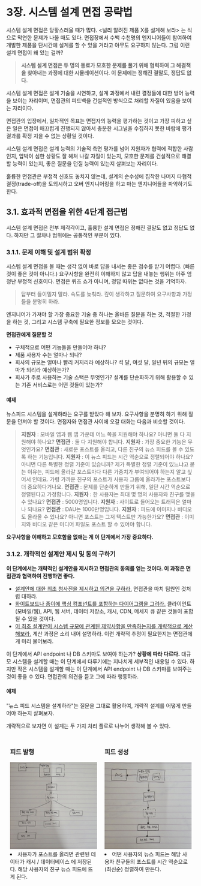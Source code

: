 # 3장. 시스템 설계 면접 공략법

시스템 설계 면접은 당황스러울 때가 많다. <널리 알려진 제품 X를 설계해 보라> 는 식으로 막연한 문제가 나올 때도 있다. 면접장에서 수백 수천명의 엔지니어들이 참여하여 개발한 제품을 단시간에 설계를 할 수 있을 거라고 아무도 요구하지 않는다. 그럼 이런 설계 면접이 왜 있는 걸까?

> **시스템 설계 면접은 두 명의 동료가 모호한 문제를 풀기 위해 협력하여 그 해결책을 찾아내는 과정에 대한 시뮬레이션이다. 이 문제에는 정해진 결말도, 정답도 없다.**

시스템 설계 면접은 설계 기술을 시연하고, 설계 과정에서 내린 결정들에 대한 방어 능력을 보이는 자리이며, 면접관의 피드백을 건설적인 방식으로 처리할 자질이 있음을 보이는 자리이다.

면접관의 입장에서, 일차적인 목표는 면접자의 능력을 평가하는 것이고 가장 피하고 싶은 일은 면접이 매끄럽게 진행되지 않아서 충분한 시그널을 수집하지 못한 바람에 평가 결과를 확정 지을 수 없는 상황일 것이다.

시스템 설계 면접은 설계 능력의 기술적 측면 평가를 넘어 지원자가 협력에 적합한 사람인지, 압박이 심한 상황도 잘 헤처 나갈 자질이 있는지, 모호한 문제를 건설적으로 해결할 능력이 있는지, 좋은 질문을 던질 능력이 있는지 살펴보는 자리이다.

훌륭한 면접관은 부정적 신호도 놓치지 않는데, 설계의 순수성에 집착한 나머지 타협적 결정(trade-off)을 도외시하고 오버 엔지니어링을 하고 마는 엔지니어들을 파악하기도 한다.

## 3.1. 효과적 면접을 위한 4단계 접근법

시스템 설계 면접은 전부 제각각이고, 훌륭한 설계 면접은 정해진 결말도 없고 정답도 없다. 하지만 그 절차나 범위에는 공통적인 부분이 있다.

### 3.1.1. 문제 이해 및 설계 범위 확정

시스템 설계 면접을 볼 때는 생각 없이 바로 답을 내서는 좋은 점수를 받기 어렵다. (빠른 것이 좋은 것이 아니다.) 요구사항을 완전히 이해하지 않고 답을 내놓는 행위는 아주 엄청난 부정적 신호이다. 면접은 퀴즈 쇼가 아니며, 정답 따위는 없다는 것을 기억하자.

> 답부터 들이밀지 말라. 속도를 늦춰라. 깊이 생각하고 질문하여 요구사항과 가정들을 분명히 하라.

엔지니어가 가져야 할 가장 중요한 기술 중 하나는 올바른 질문을 하는 것, 적절한 가정을 하는 것, 그리고 시스템 구축에 필요한 정보를 모으는 것이다.

**면접관에게 질문할 것**

- 구체적으로 어떤 기능들을 만들어야 하나?
- 제품 사용자 수는 얼마나 되나?
- 회사의 규모는 얼마나 빨리 커지리라 예상하나? 석 달, 여섯 달, 일년 뒤의 규모는 얼마가 되리라 예상하는가?
- 회사가 주로 사용하는 기술 스택은 무엇인가? 설계를 단순화하기 위해 활용할 수 있는 기존 서비스로는 어떤 것들이 있는가?

#### 예제

뉴스피드 시스템을 설계하라는 요구를 받았다 해 보자. 요구사항을 분명히 하기 위해 질문을 던져야 할 것이다. 면접자와 면접관 사이에 오갈 대화는 다음과 비슷할 것이다.

> **지원자** : 모바일 앱과 웹 앱 가운데 어느 쪽을 지원해야 하나요? 아니면 둘 다 지원해야 하나요?
> **면접관** : 둘 다 지원해야 합니다.
> **지원자** : 가장 중요한 기능은 무엇인가요?
> **면접관** : 새로운 포스트를 올리고, 다른 친구의 뉴스 피드를 볼 수 있도록 하는 기능입니다.
> **지원자** : 이 뉴스 피드는 시간 역순으로 정렬되어야 하나요? 아니면 다른 특별한 정렬 기준이 있습니까? 제가 특별한 정렬 기준이 있느냐고 묻는 이유는, 피드에 올라갈 포스트마다 다른 가중치가 부여되어야 하는지 알고 싶어서 인데요. 가령 가까운 친구의 포스트가 사용자 그룹에 올라가는 포스트보다 더 중요하다거나요.
> **면접관** : 문제를 단순하게 만들기 위해, 일단 시간 역순으로 정렬된다고 가정합니다.
> **지원자** : 한 사용자는 최대 몇 명의 사용자와 친구를 맺을 수 있나요?
> **면접관** : 5000명입니다.
> **지원자** : 사이트로 들어오는 트래픽은 얼마나 되나요?
> **면접관** : DAU는 1000만명입니다.
> **지원자** : 피드에 이미지나 비디오도 올라올 수 있나요? 아니면 포스트는 그저 텍스트만 가능한가요?
> **면접관** : 이미지와 비디오 같은 미디어 파일도 포스트 할 수 있어야 합니다.

**요구사항을 이해하고 모호함을 없애는 게 이 단계에서 가장 중요하다.**

### 3.1.2. 개략적인 설계안 제시 및 동의 구하기

**이 단계에서는 개략적인 설계안을 제시하고 면접관의 동의를 얻는 것이다. 이 과정은 면접관과 협력하여 진행하면 좋다.**

- <u>설계안에 대한 최초 청사진을 제시하고 의견을 구하라.</u> 면접관을 마치 팀원인 것처럼 대하라.
- <u>화이트보드나 종이에 핵심 컴포넌트를 포함하는 다이어그램을 그려라.</u> 클라이언트(모바일/웹), API, 웹 서버, 데이터 저장소, 캐시, CDN, 메세지 큐 같은 것들이 포함될 수 있을 것이다.
- <u>이 최초 설계안이 시스템 규모에 관계된 제약사항을 만족하는지를 개략적으로 계산해보라.</u> 계산 과정은 소리 내어 설명하라. 이런 개략적 추정이 필요한지는 면접관에게 미리 물어보라.

이 단계에서 API endpoint 나 DB 스키마도 보여야 하는가? **상황에 따라 다르다.** 대규모 시스템을 설계할 때는 이 단계에서 다루기에는 지나치게 세부적인 내용일 수 있다. 하지만 작은 시스템을 설계할 때는 이 단계에서 API endpoint 나 DB 스키마를 보여주는 것이 좋을 수 있다. 면접관의 의견을 듣고 그에 따라 행동하라.

#### 예제

"뉴스 피드 시스템을 설계하라"는 질문을 그대로 활용하여, 개략적 설계를 어떻게 만들어야 하는지 살펴보자.

개략적으로 보자면 이 설계는 두 가지 처리 플로로 나누어 생각해 볼 수 있다.

<div style="display: flex;">

<div style="flex: 1; padding: 10px;">
  
### 피드 발행
<img src='./images/feed_publishing.jpg'>
<li>사용자가 포스트를 올리면 관련된 데이터가 캐시 / 데이터베이스 에 저장된다. 해당 사용자의 친구 뉴스 피드에 뜨게 된다. </li>

</div>

<div style="flex: 1; padding: 10px;">
  
### 피드 생성
<img src='./images/feed_building.jpg'>
<li>어떤 사용자의 뉴스 피드는 해당 사용자 친구들의 포스트를 시간 역순으로 (최신순) 정렬하여 만든다. </li>

</div>

</div>
